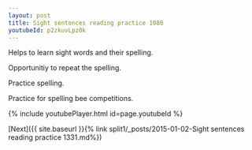 ```yaml
---
layout: post
title: Sight sentences reading practice 1080
youtubeId: p2zkuvLpz0k
---
```

 
 
Helps to learn sight words and their spelling.

Opportunitiy to repeat the spelling. 

Practice spelling. 
 
Practice for spelling bee competitions. 
 
{% include youtubePlayer.html id=page.youtubeId %}
 
 

[Next]({{ site.baseurl }}{% link  split1/_posts/2015-01-02-Sight sentences reading practice 1331.md%})
 
